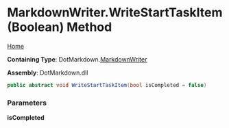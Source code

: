 # MarkdownWriter\.WriteStartTaskItem\(Boolean\) Method

[Home](../../../README.md)

**Containing Type**: DotMarkdown\.[MarkdownWriter](../README.md)

**Assembly**: DotMarkdown\.dll

```csharp
public abstract void WriteStartTaskItem(bool isCompleted = false)
```

### Parameters

**isCompleted**